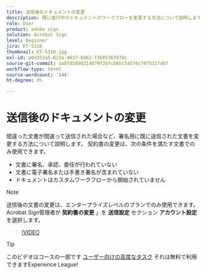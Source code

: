```yaml
---
title: 送信後のドキュメントの変更
description: 既に進行中のドキュメントのワークフローを変更する方法について説明します
role: User
product: adobe sign
solution: Acrobat Sign
level: Beginner
jira: KT-5316
thumbnail: KT-5316.jpg
exl-id: a6d353a5-823a-4637-8462-f3b8536f078c
source-git-commit: aa8fd589d214879f2bfcb6bc54576c707532fd6f
workflow-type: tm+mt
source-wordcount: '144'
ht-degree: 0%

---
```


# 送信後のドキュメントの変更

間違った文書が間違って送信された場合など、署名用に既に送信された文書を変更する方法について説明します。 契約書の変更は、次の条件を満たす文書でのみ使用できます。

* 文書に署名、承認、委任が行われていない
* 文書に電子署名または手書き署名が含まれていない
* ドキュメントはカスタムワークフローから開始されていません


>[!NOTE]
>
>送信後の文書の変更は、エンタープライズレベルのプランでのみ使用できます。 Acrobat Sign管理者が **契約書の変更** 」を **送信設定** セクション **アカウント設定** を選択します。

>[!VIDEO](https://video.tv.adobe.com/v/342299?quality=12&learn=on&hidetitle=true)

>[!TIP]
>
>このビデオはコースの一部です [ユーザー向けの高度なタスク](https://experienceleague.adobe.com/?recommended=Sign-U-1-2020.3) それは無料で利用できますExperience League!
